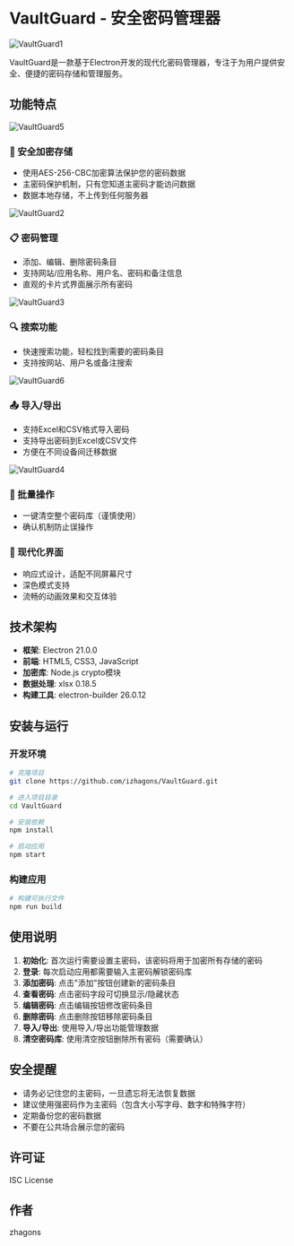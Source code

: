 # VaultGuard - 安全密码管理器

![VaultGuard1](./vg1.png)

VaultGuard是一款基于Electron开发的现代化密码管理器，专注于为用户提供安全、便捷的密码存储和管理服务。

## 功能特点
![VaultGuard5](./vg5.png)

### 🔐 安全加密存储
- 使用AES-256-CBC加密算法保护您的密码数据
- 主密码保护机制，只有您知道主密码才能访问数据
- 数据本地存储，不上传到任何服务器
  
![VaultGuard2](./vg2.png)

### 📋 密码管理
- 添加、编辑、删除密码条目
- 支持网站/应用名称、用户名、密码和备注信息
- 直观的卡片式界面展示所有密码
  
![VaultGuard3](./vg3.png)

### 🔍 搜索功能
- 快速搜索功能，轻松找到需要的密码条目
- 支持按网站、用户名或备注搜索

![VaultGuard6](./vg6.png)

### 📤 导入/导出
- 支持Excel和CSV格式导入密码
- 支持导出密码到Excel或CSV文件
- 方便在不同设备间迁移数据
  
![VaultGuard4](./vg4.png)

### 🧹 批量操作
- 一键清空整个密码库（谨慎使用）
- 确认机制防止误操作

### 🎨 现代化界面
- 响应式设计，适配不同屏幕尺寸
- 深色模式支持
- 流畅的动画效果和交互体验

## 技术架构

- **框架**: Electron 21.0.0
- **前端**: HTML5, CSS3, JavaScript
- **加密库**: Node.js crypto模块
- **数据处理**: xlsx 0.18.5
- **构建工具**: electron-builder 26.0.12

## 安装与运行

### 开发环境
```bash
# 克隆项目
git clone https://github.com/izhagons/VaultGuard.git

# 进入项目目录
cd VaultGuard

# 安装依赖
npm install

# 启动应用
npm start
```

### 构建应用
```bash
# 构建可执行文件
npm run build
```

## 使用说明

1. **初始化**: 首次运行需要设置主密码，该密码将用于加密所有存储的密码
2. **登录**: 每次启动应用都需要输入主密码解锁密码库
3. **添加密码**: 点击"添加"按钮创建新的密码条目
4. **查看密码**: 点击密码字段可切换显示/隐藏状态
5. **编辑密码**: 点击编辑按钮修改密码条目
6. **删除密码**: 点击删除按钮移除密码条目
7. **导入/导出**: 使用导入/导出功能管理数据
8. **清空密码库**: 使用清空按钮删除所有密码（需要确认）

## 安全提醒

- 请务必记住您的主密码，一旦遗忘将无法恢复数据
- 建议使用强密码作为主密码（包含大小写字母、数字和特殊字符）
- 定期备份您的密码数据
- 不要在公共场合展示您的密码

## 许可证

ISC License

## 作者

zhagons
